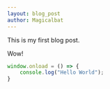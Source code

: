 ```yaml
---
layout: blog_post
author: Magicalbat
---
```


This is my first blog post.

Wow!

```javascript
window.onload = () => {
    console.log("Hello World");
}
```
